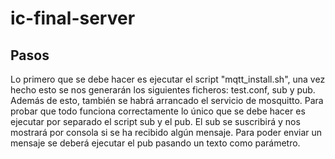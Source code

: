 # ic-final-server

## Pasos
Lo primero que se debe hacer es ejecutar el script "mqtt_install.sh", una vez hecho esto se nos generarán los siguientes ficheros: test.conf, sub y pub. Además de esto, también se habrá arrancado el servicio de mosquitto. Para probar que todo funciona correctamente lo único que se debe hacer es ejecutar por separado el script sub y el pub. El sub se suscribirá y nos mostrará por consola si se ha recibido algún mensaje. Para poder enviar un mensaje se deberá ejecutar el pub pasando un texto como parámetro.
